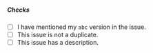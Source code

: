 <!-- Please go through the following checkpoints to make sure that your issue is valid. -->


##### Checks

- [ ] I have mentioned my `abc` version in the issue.
- [ ] This issue is not a duplicate.
- [ ] This issue has a description.
